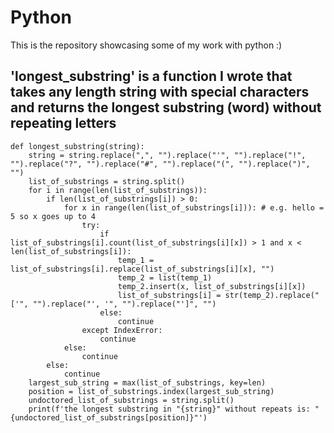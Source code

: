 # Python
This is the repository showcasing some of my work with python :)

## 'longest_substring' is a function I wrote that takes any length string with special characters and returns the longest substring (word) without repeating letters
```
def longest_substring(string):
	string = string.replace(",", "").replace("'", "").replace("!", "").replace("?", "").replace("#", "").replace("(", "").replace(")", "")
	list_of_substrings = string.split()
	for i in range(len(list_of_substrings)):
		if len(list_of_substrings[i]) > 0:
			for x in range(len(list_of_substrings[i])): # e.g. hello = 5 so x goes up to 4
				try:
					if list_of_substrings[i].count(list_of_substrings[i][x]) > 1 and x < len(list_of_substrings[i]):
						temp_1 = list_of_substrings[i].replace(list_of_substrings[i][x], "")
						temp_2 = list(temp_1)
						temp_2.insert(x, list_of_substrings[i][x])
						list_of_substrings[i] = str(temp_2).replace("['", "").replace("', '", "").replace("']", "")
					else:
						continue
				except IndexError:
					continue
			else:
				continue
		else:
			continue
	largest_sub_string = max(list_of_substrings, key=len)
	position = list_of_substrings.index(largest_sub_string)
	undoctored_list_of_substrings = string.split()
	print(f'the longest substring in "{string}" without repeats is: "{undoctored_list_of_substrings[position]}"')
```
#
